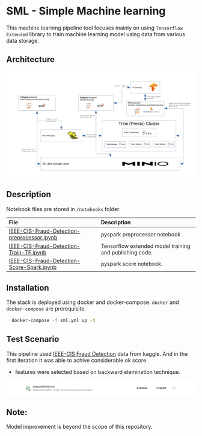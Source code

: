 
# SML - Simple Machine learning

This machine learning pipeline tool focuses mainly on using `Tensorflow Extended` library to train machine learning model using data from various data storage.




## Architecture


![Alt Image text](/docs/architecture.jpg)


## Description

Notebook files are stored in `/notebooks` folder

| File | Description |
| :----| :-----------|
|[IEEE-CIS-Fraud-Detection-preprocessor.ipynb](notebooks/IEEE-CIS-Fraud-Detection-preprocessor.ipynb)| pyspark preprocessor notebook |
|[IEEE-CIS-Fraud-Detection-Train-TF.ipynb](notebooks/IEEE-CIS-Fraud-Detection-Train-TF.ipynb)| Tensorflow extended model training and publishing code. |
|[IEEE-CIS-Fraud-Detection-Score-Spark.ipynb](notebooks/IEEE-CIS-Fraud-Detection-Score-Spark.ipynb) | pyspark score notebook. |


## Installation

The stack is deployed using docker and docker-compose. `docker` and `docker-compose` are prerequisite.


```bash
  docker-compose -f sml.yml up -d
```

## Test Scenario

This pipeline used [IEEE-CIS Fraud Detection](https://www.kaggle.com/competitions/ieee-fraud-detection/overview) data from kaggle. And in the first iteration it was able to achive considerable ok score. 

* features were selected based on backward elemination technique. 

![Alt Image text](/docs/kaggle_scoring.png)

## Note:

Model improvement is beyond the scope of this repository.
    

